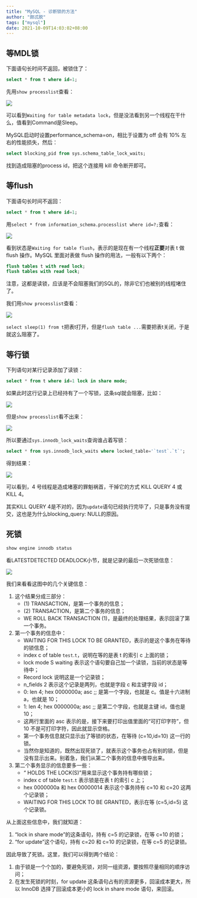 ```yaml
---
title: "MySQL - 诊断锁的方法"
author: "颇忒脱"
tags: ["mysql"]
date: 2021-10-09T14:03:02+08:00
---
```


<!--more-->

## 等MDL锁

下面语句长时间不返回，被锁住了：

```sql
select * from t where id=1;
```

先用`show processlist`查看：

![](mdl-1.webp)

可以看到`Waiting for table metadata lock`，但是没法看到另一个线程在干什么，值看到Command是Sleep。

MySQL启动时设置performance_schema=on，相比于设置为 off 会有 10% 左右的性能损失，然后：

```sql
select blocking_pid from sys.schema_table_lock_waits;
```

找到造成阻塞的process id，把这个连接用 kill 命令断开即可。

## 等flush

下面语句长时间不返回：

```sql
select * from t where id=1;
```

用`select * from information_schema.processlist where id=?;`查看：

![](flush-wait.webp)

看到状态是`Waiting for table flush`，表示的是现在有一个线程**正要**对表 t 做 flush 操作。MySQL 里面对表做 flush 操作的用法，一般有以下两个：

```sql
flush tables t with read lock;
flush tables with read lock;
```

注意，这都是读锁，应该是不会阻塞我们的SQL的，除非它们也被别的线程堵住了。

我们用`show processlist`查看：

![](flush-wait-2.webp)

`select sleep(1) from t`把表t打开，但是`flush table ...`需要把表t关闭，于是就这么阻塞了。

## 等行锁

下列语句对某行记录添加了读锁：

```sql
select * from t where id=1 lock in share mode; 
```

如果此时这行记录上已经持有了一个写锁，这条sql就会阻塞，比如：

![](row-wait-1.webp)

但是`show processlist`看不出来：

![](row-wait-2.webp)

所以要通过`sys.innodb_lock_waits`查询谁占着写锁：

```sql
select * from sys.innodb_lock_waits where locked_table='`test`.`t`';
```

得到结果：

![](row-wait-3.webp)

可以看到，4 号线程是造成堵塞的罪魁祸首，干掉它的方式 KILL QUERY 4 或 KILL 4。

其实KILL QUERY 4是不对的，因为`update`语句已经执行完毕了，只是事务没有提交，这也是为什么blocking_query: NULL的原因。

## 死锁

```sql
show engine innodb status
```

看LATESTDETECTED DEADLOCK小节，就是记录的最后一次死锁信息：

![](deadlock.webp)

我们来看看这图中的几个关键信息：

1. 这个结果分成三部分：
   * (1) TRANSACTION，是第一个事务的信息；
   * (2) TRANSACTION，是第二个事务的信息；
   * WE ROLL BACK TRANSACTION (1)，是最终的处理结果，表示回滚了第一个事务。
2. 第一个事务的信息中：
   * WAITING FOR THIS LOCK TO BE GRANTED，表示的是这个事务在等待的锁信息；
   * index c of table `test`.`t`，说明在等的是表 t 的索引 c 上面的锁；
   * lock mode S waiting 表示这个语句要自己加一个读锁，当前的状态是等待中；
   * Record lock 说明这是一个记录锁；
   * n_fields 2 表示这个记录是两列，也就是字段 c 和主键字段 id；
   * 0: len 4; hex 0000000a; asc ;; 是第一个字段，也就是 c。值是十六进制 a，也就是 10；
   * 1: len 4; hex 0000000a; asc ;; 是第二个字段，也就是主键 id，值也是 10；
   * 这两行里面的 asc 表示的是，接下来要打印出值里面的“可打印字符”，但 10 不是可打印字符，因此就显示空格。
   * 第一个事务信息就只显示出了等锁的状态，在等待 (c=10,id=10) 这一行的锁。
   * 当然你是知道的，既然出现死锁了，就表示这个事务也占有别的锁，但是没有显示出来。别着急，我们从第二个事务的信息中推导出来。
3. 第二个事务显示的信息要多一些：
   * “ HOLDS THE LOCK(S)”用来显示这个事务持有哪些锁；
   * index c of table `test`.`t` 表示锁是在表 t 的索引 c 上；
   * hex 0000000a 和 hex 00000014 表示这个事务持有 c=10 和 c=20 这两个记录锁；
   * WAITING FOR THIS LOCK TO BE GRANTED，表示在等 (c=5,id=5) 这个记录锁。

从上面这些信息中，我们就知道：

1. “lock in share mode”的这条语句，持有 c=5 的记录锁，在等 c=10 的锁；
2. “for update”这个语句，持有 c=20 和 c=10 的记录锁，在等 c=5 的记录锁。

因此导致了死锁。这里，我们可以得到两个结论：

1. 由于锁是一个个加的，要避免死锁，对同一组资源，要按照尽量相同的顺序访问；
2. 在发生死锁的时刻，for update 这条语句占有的资源更多，回滚成本更大，所以 InnoDB 选择了回滚成本更小的 lock in share mode 语句，来回滚。

